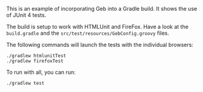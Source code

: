 This is an example of incorporating Geb into a Gradle build. It shows the use of JUnit 4 tests.

The build is setup to work with HTMLUnit and FireFox. Have a look at the `build.gradle` and the `src/test/resources/GebConfig.groovy` files.

The following commands will launch the tests with the individual browsers:

    ./gradlew htmlunitTest
    ./gradlew firefoxTest

To run with all, you can run:

    ./gradlew test
